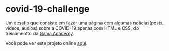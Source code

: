 # covid-19-challenge

Um desafio que consiste em fazer uma página com algumas notícias(posts, vídeos, áudios) sobre a COVID-19 apenas com HTML e CSS, do treinamentto da [Gama Academy](https://gama.academy/).

Você pode ver este projeto online [aqui](https://news-covid-19-challenge.netlify.app/).
